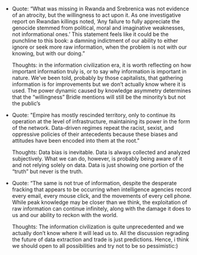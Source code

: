 - Quote: “What was missing in Rwanda and Srebrenica was not evidence of an atrocity, but the willingness to act upon it. As one investigative report on Rwandan killings noted, ‘Any failure to fully appreciate the genocide stemmed from political, moral and imaginative weaknesses, not informational ones.’ This statement feels like it could be the punchline to this book: a damning indictment of our ability to either ignore or seek more raw information, when the problem is not with our knowing, but with our doing.”

  Thoughts: in the information civilization era, it is worth reflecting on how important information truly is, or to say why information is important in nature. We’ve been told, probably by those capitalists, that gathering information is for improvements but we don’t actually know where it is used. The power dynamic caused by knowledge asymmetry determines that the “willingness” Bridle mentions will still be the minority’s but not the public’s

- Quote: "Empire has mostly rescinded territory, only to continue its operation at the level of infrastructure, maintaining its power in the form of the network. Data-driven regimes repeat the racist, sexist, and oppressive policies of their antecedents because these biases and attitudes have been encoded into them at the root."
  
  Thoughts: Data bias is inevitable. Data is always collected and analyzed subjectively. What we can do, however, is probably being aware of it and not relying solely on data. Data is just showing one portion of the “truth” but never is the truth.


- Quote: “The same is not true of information, despite the desperate fracking that appears to be occurring when intelligence agencies record every email, every mouse click, and the movements of every cell phone. While peak knowledge may be closer than we think, the exploitation of raw information can continue infinitely, along with the damage it does to us and our ability to reckon with the world.
  
  Thoughts: The information civilization is quite unprecedented and we actually don’t know where it will lead us to. All the discussion regrading the future of data extraction and trade is just predictions. Hence, i think we should open to all possibilities and try not to be so pessimistic:)
